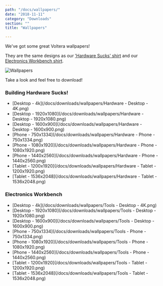 ```yaml
---
path: "/docs/wallpapers/"
date: "2018-11-11"
category: "Downloads"
section: ""
title: "Wallpapers"

---
```

We've got some great Voltera wallpapers!  

They are the same designs as our ['Hardware Sucks' shirt](https://www.voltera.io/store/product/?productId=Z2lkOi8vc2hvcGlmeS9Qcm9kdWN0LzU4MjA5NTYzNTM=) and our [Electronics Workbench shirt](https://www.voltera.io/store/product/?productId=Z2lkOi8vc2hvcGlmeS9Qcm9kdWN0LzcxNjc5MDI3ODU=). 

![Wallpapers](/docs/downloads/wallpapers/wallpapers.png)


Take a look and feel free to download!


### Building Hardware Sucks!
* [Desktop - 4k](/docs/downloads/wallpapers/Hardware - Desktop - 4K.png)
* [Desktop - 1920x1080](/docs/downloads/wallpapers/Hardware - Desktop - 1920x1080.png)
* [Desktop - 1600x900](/docs/downloads/wallpapers/Hardware - Desktop - 1600x900.png)
* [Phone - 750x1334](/docs/downloads/wallpapers/Hardware - Phone - 750x1334.png)
* [Phone - 1080x1920](/docs/downloads/wallpapers/Hardware - Phone - 1080x1920.png)
* [Phone - 1440x2560](/docs/downloads/wallpapers/Hardware - Phone - 1440x2560.png)
* [Tablet - 1200x1920](/docs/downloads/wallpapers/Hardware - Tablet - 1200x1920.png)
* [Tablet - 1536x2048](/docs/downloads/wallpapers/Hardware - Tablet - 1536x2048.png)

### Electronics Workbench
* [Desktop - 4k](/docs/downloads/wallpapers/Tools - Desktop - 4K.png)
* [Desktop - 1920x1080](/docs/downloads/wallpapers/Tools - Desktop - 1920x1080.png)
* [Desktop - 1600x900](/docs/downloads/wallpapers/Tools - Desktop - 1600x900.png)
* [Phone - 750x1334](/docs/downloads/wallpapers/Tools - Phone - 750x1334.png)
* [Phone - 1080x1920](/docs/downloads/wallpapers/Tools - Phone - 1080x1920.png)
* [Phone - 1440x2560](/docs/downloads/wallpapers/Tools - Phone - 1440x2560.png)
* [Tablet - 1200x1920](/docs/downloads/wallpapers/Tools - Tablet - 1200x1920.png)
* [Tablet - 1536x2048](/docs/downloads/wallpapers/Tools - Tablet - 1536x2048.png)
